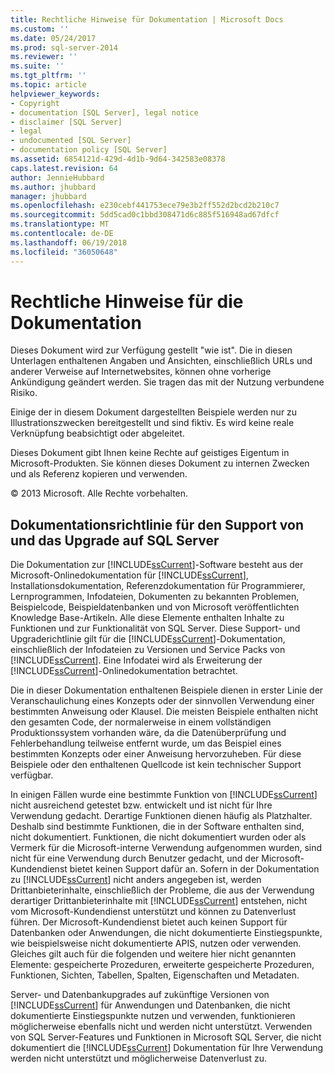 ```yaml
---
title: Rechtliche Hinweise für Dokumentation | Microsoft Docs
ms.custom: ''
ms.date: 05/24/2017
ms.prod: sql-server-2014
ms.reviewer: ''
ms.suite: ''
ms.tgt_pltfrm: ''
ms.topic: article
helpviewer_keywords:
- Copyright
- documentation [SQL Server], legal notice
- disclaimer [SQL Server]
- legal
- undocumented [SQL Server]
- documentation policy [SQL Server]
ms.assetid: 6854121d-429d-4d1b-9d64-342583e08378
caps.latest.revision: 64
author: JennieHubbard
ms.author: jhubbard
manager: jhubbard
ms.openlocfilehash: e230cebf441753ece79e3b2ff552d2bcd2b210c7
ms.sourcegitcommit: 5dd5cad0c1bbd308471d6c885f516948ad67dfcf
ms.translationtype: MT
ms.contentlocale: de-DE
ms.lasthandoff: 06/19/2018
ms.locfileid: "36050648"
---
```

# <a name="legal-notice-for-documentation"></a>Rechtliche Hinweise für die Dokumentation
  Dieses Dokument wird zur Verfügung gestellt "wie ist". Die in diesen Unterlagen enthaltenen Angaben und Ansichten, einschließlich URLs und anderer Verweise auf Internetwebsites, können ohne vorherige Ankündigung geändert werden. Sie tragen das mit der Nutzung verbundene Risiko.  
  
 Einige der in diesem Dokument dargestellten Beispiele werden nur zu Illustrationszwecken bereitgestellt und sind fiktiv. Es wird keine reale Verknüpfung beabsichtigt oder abgeleitet.  
  
 Dieses Dokument gibt Ihnen keine Rechte auf geistiges Eigentum in Microsoft-Produkten. Sie können dieses Dokument zu internen Zwecken und als Referenz kopieren und verwenden.  
  
 © 2013 Microsoft. Alle Rechte vorbehalten.  
  
## <a name="documentation-policy-for-sql-server-support-and-upgrade"></a>Dokumentationsrichtlinie für den Support von und das Upgrade auf SQL Server  
 Die Dokumentation zur [!INCLUDE[ssCurrent](../includes/sscurrent-md.md)]-Software besteht aus der Microsoft-Onlinedokumentation für [!INCLUDE[ssCurrent](../includes/sscurrent-md.md)], Installationsdokumentation, Referenzdokumentation für Programmierer, Lernprogrammen, Infodateien, Dokumenten zu bekannten Problemen, Beispielcode, Beispieldatenbanken und von Microsoft veröffentlichten Knowledge Base-Artikeln. Alle diese Elemente enthalten Inhalte zu Funktionen und zur Funktionalität von SQL Server. Diese Support- und Upgraderichtlinie gilt für die [!INCLUDE[ssCurrent](../includes/sscurrent-md.md)]-Dokumentation, einschließlich der Infodateien zu Versionen und Service Packs von [!INCLUDE[ssCurrent](../includes/sscurrent-md.md)]. Eine Infodatei wird als Erweiterung der [!INCLUDE[ssCurrent](../includes/sscurrent-md.md)]-Onlinedokumentation betrachtet.  
  
 Die in dieser Dokumentation enthaltenen Beispiele dienen in erster Linie der Veranschaulichung eines Konzepts oder der sinnvollen Verwendung einer bestimmten Anweisung oder Klausel. Die meisten Beispiele enthalten nicht den gesamten Code, der normalerweise in einem vollständigen Produktionssystem vorhanden wäre, da die Datenüberprüfung und Fehlerbehandlung teilweise entfernt wurde, um das Beispiel eines bestimmten Konzepts oder einer Anweisung hervorzuheben. Für diese Beispiele oder den enthaltenen Quellcode ist kein technischer Support verfügbar.  
  
 In einigen Fällen wurde eine bestimmte Funktion von [!INCLUDE[ssCurrent](../includes/sscurrent-md.md)] nicht ausreichend getestet bzw. entwickelt und ist nicht für Ihre Verwendung gedacht. Derartige Funktionen dienen häufig als Platzhalter. Deshalb sind bestimmte Funktionen, die in der Software enthalten sind, nicht dokumentiert. Funktionen, die nicht dokumentiert wurden oder als Vermerk für die Microsoft-interne Verwendung aufgenommen wurden, sind nicht für eine Verwendung durch Benutzer gedacht, und der Microsoft-Kundendienst bietet keinen Support dafür an. Sofern in der Dokumentation zu [!INCLUDE[ssCurrent](../includes/sscurrent-md.md)] nicht anders angegeben ist, werden Drittanbieterinhalte, einschließlich der Probleme, die aus der Verwendung derartiger Drittanbieterinhalte mit [!INCLUDE[ssCurrent](../includes/sscurrent-md.md)] entstehen, nicht vom Microsoft-Kundendienst unterstützt und können zu Datenverlust führen. Der Microsoft-Kundendienst bietet auch keinen Support für Datenbanken oder Anwendungen, die nicht dokumentierte Einstiegspunkte, wie beispielsweise nicht dokumentierte APIS, nutzen oder verwenden. Gleiches gilt auch für die folgenden und weitere hier nicht genannten Elemente: gespeicherte Prozeduren, erweiterte gespeicherte Prozeduren, Funktionen, Sichten, Tabellen, Spalten, Eigenschaften und Metadaten.  
  
 Server- und Datenbankupgrades auf zukünftige Versionen von [!INCLUDE[ssCurrent](../includes/sscurrent-md.md)] für Anwendungen und Datenbanken, die nicht dokumentierte Einstiegspunkte nutzen und verwenden, funktionieren möglicherweise ebenfalls nicht und werden nicht unterstützt. Verwenden von SQL Server-Features und Funktionen in Microsoft SQL Server, die nicht dokumentiert die [!INCLUDE[ssCurrent](../includes/sscurrent-md.md)] Dokumentation für Ihre Verwendung werden nicht unterstützt und möglicherweise Datenverlust zu.  
  
  